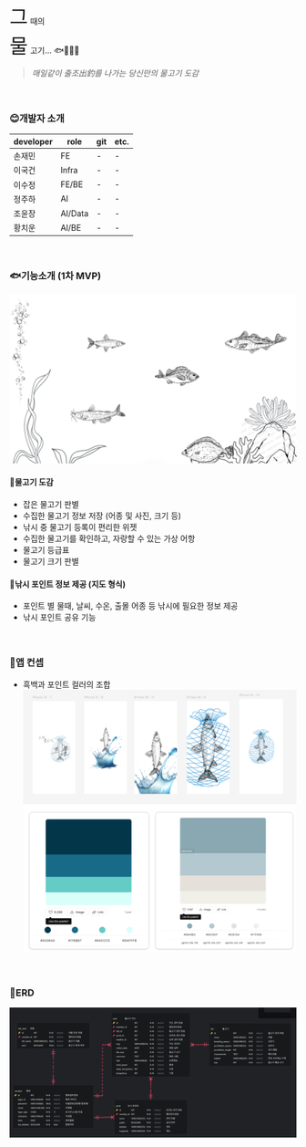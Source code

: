 <span style="font-size:250%">그</span> 때의  
<span style="font-size:250%">물</span> 고기...
🐟🐠🐡🫧

> *매일같이 출조出釣를 나가는 당신만의 물고기 도감*

ㅤ  ㅤ  
### 😊개발자 소개
| developer  | role | git| etc.|
|--------|----------|---|-----------|
| 손재민 | FE       | - |     -     |
| 이국건 | Infra    | - |     -     |
| 이수정 | FE/BE    | - |     -     |
| 정주하 | AI       | - |     -     |
| 조윤장 | AI/Data  | - |     -     |
| 황치운 | AI/BE    | - |     -     |

ㅤ

### 🐟기능소개 (1차 MVP)
![fish tank](README_asset\fish_tank.png)

#### 📖물고기 도감  
- 잡은 물고기 판별
- 수집한 물고기 정보 저장 (어종 및 사진, 크기 등)
- 낚시 중 물고기 등록이 편리한 위젯
- 수집한 물고기를 확인하고, 자랑할 수 있는 가상 어항
- 물고기 등급표
- 물고기 크기 판별
#### 🚩낚시 포인트 정보 제공 (지도 형식)
- 포인트 별 물때, 날씨, 수온, 출몰 어종 등 낚시에 필요한 정보 제공
- 낚시 포인트 공유 기능

ㅤ  
### 📱앱 컨셉
- 흑백과 포인트 컬러의 조합  
![app concept](README_asset\app_concept.png)
![app color](README_asset\color.png)

ㅤ  


### 💾ERD
![erd](README_asset\erd.png)